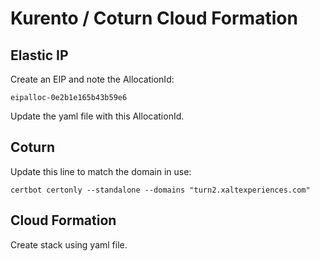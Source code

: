 # Kurento / Coturn Cloud Formation

## Elastic IP

Create an EIP and note the AllocationId:

```
eipalloc-0e2b1e165b43b59e6
```

Update the yaml file with this AllocationId.

## Coturn

Update this line to match the domain in use:

```
certbot certonly --standalone --domains "turn2.xaltexperiences.com"
```

## Cloud Formation

Create stack using yaml file.
